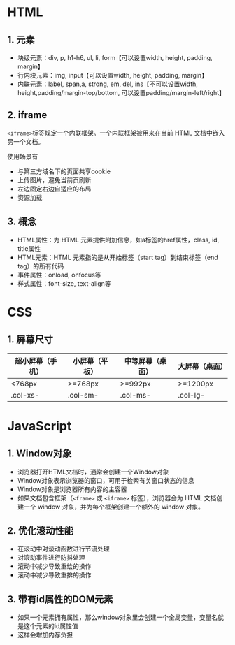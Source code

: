 # HTML

## 1. 元素

- 块级元素：div, p, h1-h6, ul, li, form【可以设置width, height, padding, margin】
- 行内块元素：img, input【可以设置width, height, padding, margin】
- 内联元素：label, span,a, strong, em, del, ins【不可以设置width, height,padding/margin-top/bottom, 可以设置padding/margin-left/right】

## 2. iframe

`<iframe>`标签规定一个内联框架。一个内联框架被用来在当前 HTML 文档中嵌入另一个文档。

使用场景有

- 与第三方域名下的页面共享cookie
- 上传图片，避免当前页刷新
- 左边固定右边自适应的布局
- 资源加载

## 3. 概念

- HTML属性：为 HTML 元素提供附加信息，如a标签的href属性，class, id, title属性
- HTML元素：HTML 元素指的是从开始标签（start tag）到结束标签（end tag）的所有代码
- 事件属性：onload, onfocus等
- 样式属性：font-size, text-align等

# CSS

## 1. 屏幕尺寸

| 超小屏幕（手机） | 小屏幕（平板） | 中等屏幕（桌面） | 大屏幕（桌面） |
| ---------------- | -------------- | ---------------- | -------------- |
| <768px           | >=768px        | >=992px          | >=1200px       |
| .col-xs-         | .col-sm-       | .col-ms-         | .col-lg-       |



# JavaScript

## 1. Window对象

- 浏览器打开HTML文档时，通常会创建一个Window对象
- Window对象表示浏览器的窗口，可用于检索有关窗口状态的信息
- Window对象是浏览器所有内容的主容器
- 如果文档包含框架（`<frame>` 或 `<iframe>` 标签），浏览器会为 HTML 文档创建一个 window 对象，并为每个框架创建一个额外的 window 对象。

## 2. 优化滚动性能

- 在滚动中对滚动函数进行节流处理
- 对滚动事件进行防抖处理
- 滚动中减少导致重绘的操作
- 滚动中减少导致重排的操作

## 3. 带有id属性的DOM元素

- 如果一个元素拥有属性，那么window对象里会创建一个全局变量，变量名就是这个元素的id属性值
- 这样会增加内存负担

